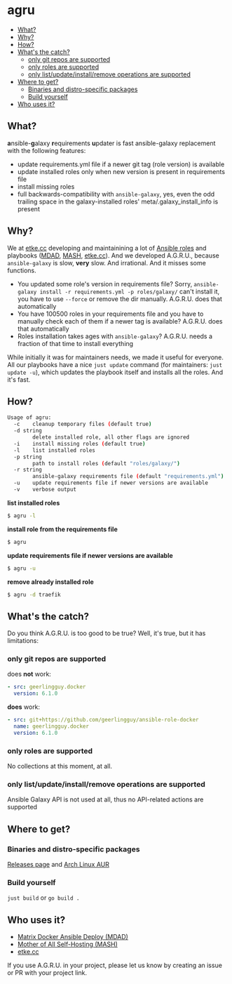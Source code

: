 # agru

<!-- vim-markdown-toc GFM -->

* [What?](#what)
* [Why?](#why)
* [How?](#how)
* [What's the catch?](#whats-the-catch)
    * [only git repos are supported](#only-git-repos-are-supported)
    * [only roles are supported](#only-roles-are-supported)
    * [only list/update/install/remove operations are supported](#only-listupdateinstallremove-operations-are-supported)
* [Where to get?](#where-to-get)
    * [Binaries and distro-specific packages](#binaries-and-distro-specific-packages)
    * [Build yourself](#build-yourself)
* [Who uses it?](#who-uses-it)

<!-- vim-markdown-toc -->

## What?

**a**nsible-**g**alaxy **r**equirements **u**pdater is fast ansible-galaxy replacement with the following features:

* update requirements.yml file if a newer git tag (role version) is available
* update installed roles only when new version is present in requirements file
* install missing roles
* full backwards-compatibility with `ansible-galaxy`, yes, even the odd trailing space in the galaxy-installed roles' meta/.galaxy_install_info is present

## Why?

We at [etke.cc](https://etke.cc) developing and maintainining a lot of [Ansible roles](https://github.com/orgs/mother-of-all-self-hosting/repositories) and playbooks ([MDAD](https://github.com/spantaleev/matrix-docker-ansible-deploy), [MASH](https://github.com/mother-of-all-self-hosting/mash-playbook), [etke.cc](https://gitlab.com/etke.cc/ansible/)).
And we developed A.G.R.U., because `ansible-galaxy` is slow, **very** slow. And irrational. And it misses some functions.

* You updated some role's version in requirements file? Sorry, `ansible-galaxy install -r requirements.yml -p roles/galaxy/` can't install it, you have to use `--force` or remove the dir manually. A.G.R.U. does that automatically
* You have 100500 roles in your requirements file and you have to manually check each of them if a newer tag is available? A.G.R.U. does that automatically
* Roles installation takes ages with `ansible-galaxy`? A.G.R.U. needs a fraction of that time to install everything

While initially it was for maintainers needs, we made it useful for everyone.
All our playbooks have a nice `just update` command (for maintainers: `just update -u`), which updates the playbook itself and installs all the roles. And it's fast.

## How?

```bash
Usage of agru:
  -c	cleanup temporary files (default true)
  -d string
    	delete installed role, all other flags are ignored
  -i	install missing roles (default true)
  -l	list installed roles
  -p string
    	path to install roles (default "roles/galaxy/")
  -r string
    	ansible-galaxy requirements file (default "requirements.yml")
  -u	update requirements file if newer versions are available
  -v	verbose output
```

**list installed roles**

```bash
$ agru -l
```

**install role from the requirements file**

```bash
$ agru
```

**update requirements file if newer versions are available**

```bash
$ agru -u
```

**remove already installed role**

```bash
$ agru -d traefik
```

## What's the catch?

Do you think A.G.R.U. is too good to be true? Well, it's true, but it has limitations:

### only git repos are supported

does **not** work:

```yaml
- src: geerlingguy.docker
  version: 6.1.0
```

**does** work:
```yaml
- src: git+https://github.com/geerlingguy/ansible-role-docker
  name: geerlingguy.docker
  version: 6.1.0
```

### only roles are supported

No collections at this moment, at all.

### only list/update/install/remove operations are supported

Ansible Galaxy API is not used at all, thus no API-related actions are supported

## Where to get?

### Binaries and distro-specific packages

[Releases page](https://github.com/etkecc/agru/releases) and [Arch Linux AUR](https://aur.archlinux.org/packages/agru)

### Build yourself

`just build` or `go build .`

## Who uses it?

- [Matrix Docker Ansible Deploy (MDAD)](https://github.com/spantaleev/matrix-docker-ansible-deploy)
- [Mother of All Self-Hosting (MASH)](https://github.com/mother-of-all-self-hosting/mash-playbook)
- [etke.cc](https://gitlab.com/etke.cc/ansible/)

If you use A.G.R.U. in your project, please let us know by creating an issue or PR with your project link.
